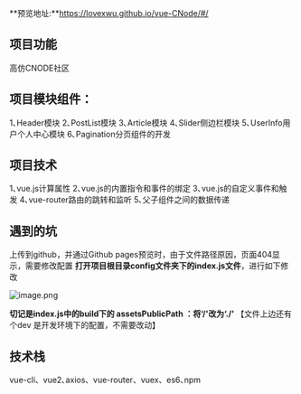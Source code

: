 **预览地址:**https://lovexwu.github.io/vue-CNode/#/

## 项目功能
高仿CNODE社区

## 项目模块组件： 
1､Header模块
2､PostList模块
3､Article模块
4､Slider侧边栏模块
5､UserInfo用户个人中心模块
6､Pagination分页组件的开发

## 项目技术
1､vue.js计算属性
2､vue.js的内置指令和事件的绑定
3､vue.js的自定义事件和触发
4､vue-router路由的跳转和监听
5､父子组件之间的数据传递

## 遇到的坑
上传到github，并通过Github pages预览时，由于文件路径原因，页面404显示，需要修改配置
**打开项目根目录config文件夹下的index.js文件**，进行如下修改

![image.png](https://upload-images.jianshu.io/upload_images/14339384-1865b3c28f6bdc5b.png?imageMogr2/auto-orient/strip%7CimageView2/2/w/1240)

**切记是index.js中的build下的 assetsPublicPath ：将‘/'改为‘./'**
【文件上边还有个dev 是开发环境下的配置，不需要改动】


## 技术栈
vue-cli、vue2､axios、vue-router、vuex、es6､npm
